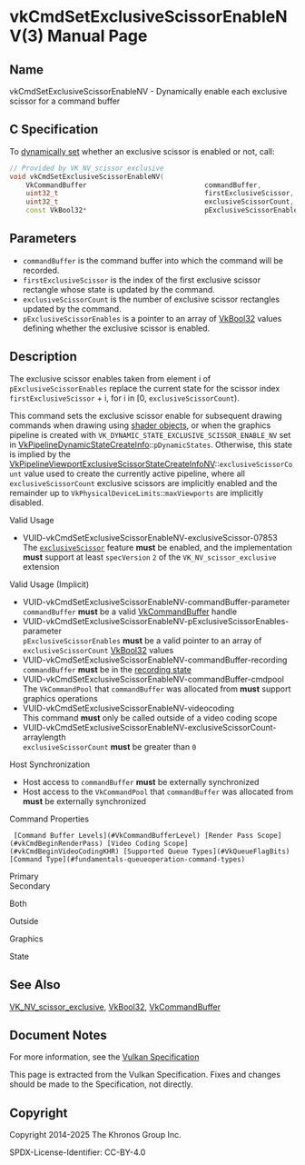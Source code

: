 # vkCmdSetExclusiveScissorEnableNV(3) Manual Page

## Name

vkCmdSetExclusiveScissorEnableNV - Dynamically enable each exclusive scissor for a command buffer



## [](#_c_specification)C Specification

To [dynamically set](https://registry.khronos.org/vulkan/specs/latest/html/vkspec.html#pipelines-dynamic-state) whether an exclusive scissor is enabled or not, call:

```c++
// Provided by VK_NV_scissor_exclusive
void vkCmdSetExclusiveScissorEnableNV(
    VkCommandBuffer                             commandBuffer,
    uint32_t                                    firstExclusiveScissor,
    uint32_t                                    exclusiveScissorCount,
    const VkBool32*                             pExclusiveScissorEnables);
```

## [](#_parameters)Parameters

- `commandBuffer` is the command buffer into which the command will be recorded.
- `firstExclusiveScissor` is the index of the first exclusive scissor rectangle whose state is updated by the command.
- `exclusiveScissorCount` is the number of exclusive scissor rectangles updated by the command.
- `pExclusiveScissorEnables` is a pointer to an array of [VkBool32](https://registry.khronos.org/vulkan/specs/latest/man/html/VkBool32.html) values defining whether the exclusive scissor is enabled.

## [](#_description)Description

The exclusive scissor enables taken from element i of `pExclusiveScissorEnables` replace the current state for the scissor index `firstExclusiveScissor` + i, for i in [0, `exclusiveScissorCount`).

This command sets the exclusive scissor enable for subsequent drawing commands when drawing using [shader objects](https://registry.khronos.org/vulkan/specs/latest/html/vkspec.html#shaders-objects), or when the graphics pipeline is created with `VK_DYNAMIC_STATE_EXCLUSIVE_SCISSOR_ENABLE_NV` set in [VkPipelineDynamicStateCreateInfo](https://registry.khronos.org/vulkan/specs/latest/man/html/VkPipelineDynamicStateCreateInfo.html)::`pDynamicStates`. Otherwise, this state is implied by the [VkPipelineViewportExclusiveScissorStateCreateInfoNV](https://registry.khronos.org/vulkan/specs/latest/man/html/VkPipelineViewportExclusiveScissorStateCreateInfoNV.html)::`exclusiveScissorCount` value used to create the currently active pipeline, where all `exclusiveScissorCount` exclusive scissors are implicitly enabled and the remainder up to `VkPhysicalDeviceLimits`::`maxViewports` are implicitly disabled.

Valid Usage

- [](#VUID-vkCmdSetExclusiveScissorEnableNV-exclusiveScissor-07853)VUID-vkCmdSetExclusiveScissorEnableNV-exclusiveScissor-07853  
  The [`exclusiveScissor`](https://registry.khronos.org/vulkan/specs/latest/html/vkspec.html#features-exclusiveScissor) feature **must** be enabled, and the implementation **must** support at least `specVersion` `2` of the `VK_NV_scissor_exclusive` extension

Valid Usage (Implicit)

- [](#VUID-vkCmdSetExclusiveScissorEnableNV-commandBuffer-parameter)VUID-vkCmdSetExclusiveScissorEnableNV-commandBuffer-parameter  
  `commandBuffer` **must** be a valid [VkCommandBuffer](https://registry.khronos.org/vulkan/specs/latest/man/html/VkCommandBuffer.html) handle
- [](#VUID-vkCmdSetExclusiveScissorEnableNV-pExclusiveScissorEnables-parameter)VUID-vkCmdSetExclusiveScissorEnableNV-pExclusiveScissorEnables-parameter  
  `pExclusiveScissorEnables` **must** be a valid pointer to an array of `exclusiveScissorCount` [VkBool32](https://registry.khronos.org/vulkan/specs/latest/man/html/VkBool32.html) values
- [](#VUID-vkCmdSetExclusiveScissorEnableNV-commandBuffer-recording)VUID-vkCmdSetExclusiveScissorEnableNV-commandBuffer-recording  
  `commandBuffer` **must** be in the [recording state](#commandbuffers-lifecycle)
- [](#VUID-vkCmdSetExclusiveScissorEnableNV-commandBuffer-cmdpool)VUID-vkCmdSetExclusiveScissorEnableNV-commandBuffer-cmdpool  
  The `VkCommandPool` that `commandBuffer` was allocated from **must** support graphics operations
- [](#VUID-vkCmdSetExclusiveScissorEnableNV-videocoding)VUID-vkCmdSetExclusiveScissorEnableNV-videocoding  
  This command **must** only be called outside of a video coding scope
- [](#VUID-vkCmdSetExclusiveScissorEnableNV-exclusiveScissorCount-arraylength)VUID-vkCmdSetExclusiveScissorEnableNV-exclusiveScissorCount-arraylength  
  `exclusiveScissorCount` **must** be greater than `0`

Host Synchronization

- Host access to `commandBuffer` **must** be externally synchronized
- Host access to the `VkCommandPool` that `commandBuffer` was allocated from **must** be externally synchronized

Command Properties

     [Command Buffer Levels](#VkCommandBufferLevel) [Render Pass Scope](#vkCmdBeginRenderPass) [Video Coding Scope](#vkCmdBeginVideoCodingKHR) [Supported Queue Types](#VkQueueFlagBits) [Command Type](#fundamentals-queueoperation-command-types)

Primary  
Secondary

Both

Outside

Graphics

State

## [](#_see_also)See Also

[VK\_NV\_scissor\_exclusive](https://registry.khronos.org/vulkan/specs/latest/man/html/VK_NV_scissor_exclusive.html), [VkBool32](https://registry.khronos.org/vulkan/specs/latest/man/html/VkBool32.html), [VkCommandBuffer](https://registry.khronos.org/vulkan/specs/latest/man/html/VkCommandBuffer.html)

## [](#_document_notes)Document Notes

For more information, see the [Vulkan Specification](https://registry.khronos.org/vulkan/specs/latest/html/vkspec.html#vkCmdSetExclusiveScissorEnableNV)

This page is extracted from the Vulkan Specification. Fixes and changes should be made to the Specification, not directly.

## [](#_copyright)Copyright

Copyright 2014-2025 The Khronos Group Inc.

SPDX-License-Identifier: CC-BY-4.0